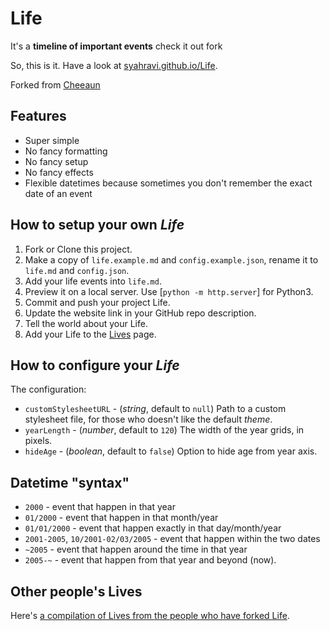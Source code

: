 Life
====

It's a **timeline of important events** check it out fork

So, this is it. Have a look at [syahravi.github.io/Life](https://syahravi.github.io/Life).

Forked from [Cheeaun](https://github.com/cheeaun/life)

Features
--------

- Super simple
- No fancy formatting
- No fancy setup
- No fancy effects
- Flexible datetimes because sometimes you don't remember the exact date of an event

How to setup your own *Life*
----------------------------

1. Fork or Clone this project.
2. Make a copy of `life.example.md` and `config.example.json`, rename it to `life.md` and `config.json`.
3. Add your life events into `life.md`.
4. Preview it on a local server. Use [`python -m http.server`] for Python3.
5. Commit and push your project Life.
6. Update the website link in your GitHub repo description.
7. Tell the world about your Life.
8. Add your Life to the [Lives](https://github.com/cheeaun/life/wiki/Lives) page.

How to configure your *Life*
----------------------------

The configuration:

- `customStylesheetURL` - (*string*, default to `null`) Path to a custom stylesheet file, for those who doesn't like the default *theme*.
- `yearLength` - (*number*, default to `120`) The width of the year grids, in pixels.
- `hideAge` - (*boolean*, default to `false`) Option to hide age from year axis.

Datetime "syntax"
-----------------

- `2000` - event that happen in that year
- `01/2000` - event that happen in that month/year
- `01/01/2000` - event that happen exactly in that day/month/year
- `2001-2005`, `10/2001-02/03/2005` - event that happen within the two dates
- `~2005` - event that happen around the time in that year
- `2005-~` - event that happen from that year and beyond (now).

Other people's Lives
--------------------

Here's [a compilation of Lives from the people who have forked Life](https://github.com/cheeaun/life/wiki/Lives).
